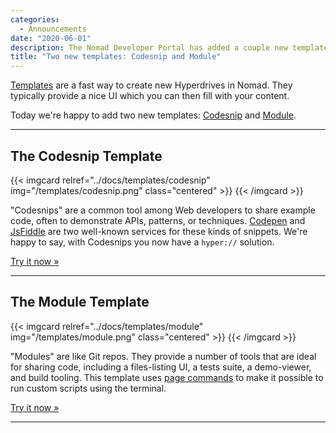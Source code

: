 ```yaml
---
categories:
  - Announcements
date: "2020-06-01"
description: The Nomad Developer Portal has added a couple new templates for quickly creating code-focused Hyperdrives.
title: "Two new templates: Codesnip and Module"
---
```


[Templates](/docs/templates/) are a fast way to create new Hyperdrives in Nomad. They typically provide a nice UI which you can then fill with your content.

Today we're happy to add two new templates: [Codesnip](/docs/templates/codesnip) and [Module](/docs/templates/module).

---

## The Codesnip Template

{{< imgcard relref="../docs/templates/codesnip" img="/templates/codesnip.png" class="centered" >}}
{{< /imgcard >}}

"Codesnips" are a common tool among Web developers to share example code, often to demonstrate APIs, patterns, or techniques. [Codepen](https://codepen.io/) and [JsFiddle](https://jsfiddle.net/) are two well-known services for these kinds of snippets. We're happy to say, with Codesnips you now have a `hyper://` solution.

[Try it now &raquo;](/docs/templates/codesnip)

---

## The Module Template

{{< imgcard relref="../docs/templates/module" img="/templates/module.png" class="centered" >}}
{{< /imgcard >}}

"Modules" are like Git repos. They provide a number of tools that are ideal for sharing code, including a files-listing UI, a tests suite, a demo-viewer, and build tooling. This template uses [page commands](https://docs.beakerbrowser.com/advanced/webterm#page-commands) to make it possible to run custom scripts using the terminal.

[Try it now &raquo;](/docs/templates/module)

---
